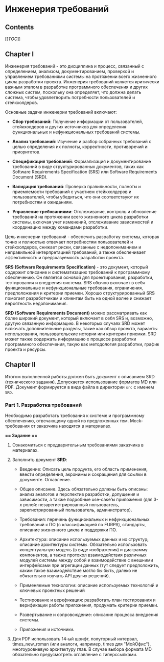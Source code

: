 # Инженерия требований

## Contents

[[_TOC_]]

## Chapter I

Инженерия требований - это дисциплина и процесс, связанный с определением, анализом, документированием, проверкой и управлением требованиями системы на протяжении всего жизненного цикла разработки проекта. Инженерия требований является критически важным этапом в разработке программного обеспечения и других сложных систем, поскольку она определяет, что должна делать система, чтобы удовлетворить потребности пользователей и стейкхолдеров.

Основные задачи инженерии требований включают:

- **Сбор требований**: Получение информации от пользователей, стейкхолдеров и других источников для определения функциональных и нефункциональных требований системы.

- **Анализ требований**: Изучение и разбор собранных требований с целью определения их полноты, корректности, противоречий и приоритетов.

- **Спецификация требований**: Формализация и документирование требований в виде структурированных документов, таких как Software Requirements Specification (SRS) или Software Requirements Document (SRD).

- **Валидация требований**: Проверка правильности, полноты и приемлемости требований с участием стейкхолдеров и пользователей, чтобы убедиться, что они соответствуют их потребностям и ожиданиям.

- **Управление требованиями**: Отслеживание, контроль и обновление требований на протяжении всего жизненного цикла разработки системы, включая учет изменений, отслеживание зависимостей и координацию между командами разработки.

Цель инженерии требований - обеспечить разработку системы, которая точно и полностью отвечает потребностям пользователей и стейкхолдеров, снижает риски, связанные с недопониманием и неправильной интерпретацией требований, а также обеспечивает эффективность и предсказуемость разработки проекта.

**SRS (Software Requirements Specification)** - это документ, который содержит описание и систематизацию требований к программному обеспечению. Он является основой для проектирования, разработки, тестирования и внедрения системы. SRS обычно включает в себя функциональные и нефункциональные требования, ограничения, предположения и критерии приемки. Хорошо структурированный SRS помогает разработчикам и клиентам быть на одной волне и снижает вероятность недопонимания.

**SRD (Software Requirements Document)** можно рассматривать как более широкий документ, который включает в себя SRS и, возможно, другую связанную информацию. В некоторых случаях SRD может включать дополнительные разделы, такие как обзор проекта, варианты использования, пользовательские истории или критерии приемки. SRD может также содержать информацию о процессе разработки программного обеспечения, такую ​​как методология разработки, график проекта и ресурсы.

## Chapter II

Итогом выполненной работы должен быть документ с описанием SRD (технического задания). Допускается использование форматов MD или PDF. Документ формируется в виде файла в директории `src` с именем `SRD`.

### Part 1. Разработка требований

Необходимо разработать требования к системе и программному обеспечению, отвечающему одной из предложенных тем. Mock-требования от заказчика находятся в материалах. 

**== Задание ==**

1. Ознакомиться с предварительным требованиями заказчика в материалах.

2. Заполнить документ **SRD**:
    
   - Введение: Описать цель продукта, его область применения, ввести определения, акронимы и сокращения для ссылки в документе. Оглавление.

   - Общее описание. Здесь обязательно должны быть описаны: анализ аналогов и перспектив разработки, допущения и зависимости, а также подробные use-case'ы приложения (для 3-х ролей: незарегистрированный пользователь, зарегистрированный пользователь, администратор). 

   - Требования: перечень функциональных и нефункциональных требований к ПО (с классификацией по FURPS), стандарты, описание жизненного цикла и поддержки ПО.

   - Архитектура: описание используемых данных и их структур, описание архитектуры системы. Обязательно использовать концептуальную модель (в виде изображения) и диаграмму компонентов, а также протокол взаимодействия различных модулей системы между собой и взаимодействие с внешними интерфейсами при агрегации данных (тут следует предположить, каким такое взаимодействие могло бы быть, далеко не обязательно изучать API других решений).

   - Применяемые технологии: описание используемых технологий и ключевых проектных решений

   - Тестирование и верефикация: разработать план тестирования и верификации работы приложения, продумать критерии приемки.

   - Развертывание и сопровождение: описание процесса внедрения системы.

   - Приложения и источники.

3. Для PDF использовать 14-ый шрифт, полуторный интервал, times_new_roman (или аналоги, например, times для \"МойОфис\"), многоуровневую архитектуру глав. В случае выбора формата MD обязательно предусмотреть оглавление с гиперссылками.

